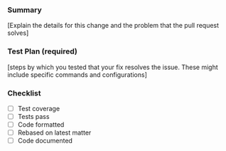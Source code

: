 ### Summary
[Explain the details for this change and the problem that the pull request solves]

### Test Plan (required)
[steps by which you tested that your fix resolves the issue. These might include specific commands and configurations]

### Checklist

- [ ] Test coverage
- [ ] Tests pass
- [ ] Code formatted
- [ ] Rebased on latest matter
- [ ] Code documented
